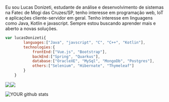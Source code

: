 Eu sou Lucas Donizeti, estudante de análise e desenvolvimento de sistemas na Fatec de Mogi das Cruzes/SP, tenho interesse em programação web, IoT e aplicações cliente-servidor em geral. Tenho interesse em linguagens como Java, Kotlin e javascript. Sempre estou buscando aprender mais e aberto a novas soluções.
```javascript
var lucasDonizeti{
        languages:["Java", "javscript", "C", "C++", "Kotlin"],
        technologies:{
            frontEnd:["Vue.js", "Bootstrap"],
            backEnd:["Spring", "Quarkus"],
            database:["OracleXE", "MySql", "MongoDb", "Postgres"],
            others:["Selenium", "Hibernate", "Thymeleaf"]
        }
    }
```

[![](https://img.shields.io/badge/linkedin-%230077B5.svg?&style=for-the-badge&logo=linkedin&logoColor=white)](https://www.linkedin.com/in/ldon/)[![](https://img.shields.io/badge/spotify-%231ED760.svg?&style=for-the-badge&logo=spotify&logoColor=white)](https://open.spotify.com/playlist/3oizqo1Vv7kk4ySoFfeT4Z)

![YOUR github stats](https://github-readme-stats.vercel.app/api?username=LucasDonizeti)
